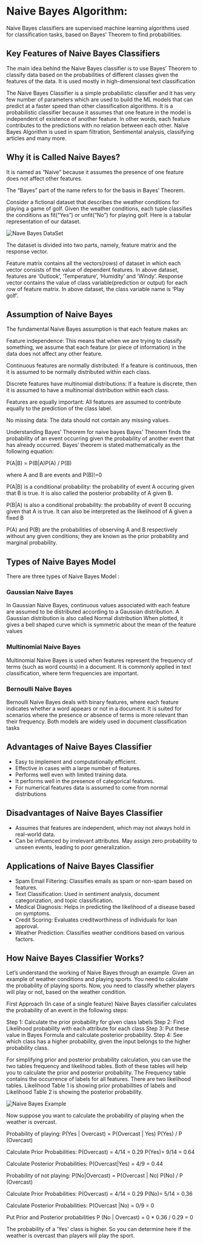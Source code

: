 # Naive Bayes Algorithm:

Naive Bayes classifiers are supervised machine learning algorithms used for classification tasks, based on Bayes’ Theorem to find probabilities.    

## Key Features of Naive Bayes Classifiers
The main idea behind the Naive Bayes classifier is to use Bayes’ Theorem to classify data based on the probabilities of different classes given the features of the data. It is used mostly in high-dimensional text classification

The Naive Bayes Classifier is a simple probabilistic classifier and it has very few number of parameters which are used to build the ML models that can predict at a faster speed than other classification algorithms.
It is a probabilistic classifier because it assumes that one feature in the model is independent of existence of another feature. In other words, each feature contributes to the predictions with no relation between each other.
Naïve Bayes Algorithm is used in spam filtration, Sentimental analysis, classifying articles and many more.

## Why it is Called Naive Bayes?
It is named as “Naive” because it assumes the presence of one feature does not affect other features.

The “Bayes” part of the name refers to  for the basis in Bayes’ Theorem.

Consider a fictional dataset that describes the weather conditions for playing a game of golf. Given the weather conditions, each tuple classifies the conditions as fit(“Yes”) or unfit(“No”) for playing golf. Here is a tabular representation of our dataset.

![Nave Bayes DataSet](./images/naive_bayes_data_set.jpg)

The dataset is divided into two parts, namely, feature matrix and the response vector.

Feature matrix contains all the vectors(rows) of dataset in which each vector consists of the value of dependent features. In above dataset, features are ‘Outlook’, ‘Temperature’, ‘Humidity’ and ‘Windy’.
Response vector contains the value of class variable(prediction or output) for each row of feature matrix. In above dataset, the class variable name is ‘Play golf’.

## Assumption of Naive Bayes
The fundamental Naive Bayes assumption is that each feature makes an:

Feature independence: This means that when we are trying to classify something, we assume that each feature (or piece of information) in the data does not affect any other feature.

Continuous features are normally distributed: If a feature is continuous, then it is assumed to be normally distributed within each class.

Discrete features have multinomial distributions: If a feature is discrete, then it is assumed to have a multinomial distribution within each class.

Features are equally important: All features are assumed to contribute equally to the prediction of the class label.

No missing data: The data should not contain any missing values.

Understanding Bayes’ Theorem for naive bayes
Bayes’ Theorem finds the probability of an event occurring given the probability of another event that has already occurred. Bayes’ theorem is stated mathematically as the following equation:

P(A|B) = P(B|A)P(A) / P(B)

where A and B are events and P(B)!=0

P(A|B) is a conditional probability: the probability of event A occuring given that B is true. It is also called the posterior probability of A given B.

P(B|A) is also a conditional probability: the probability of event B occuring given that A is true. It can also be interpreted as the likelihood of A given a fixed B

P(A) and P(B) are  the probabilities of observing A and B respectively without any given conditions; they are known as the prior probability and marginal probability.

## Types of Naive Bayes Model
There are three types of Naive Bayes Model :

### Gaussian Naive Bayes
In Gaussian Naive Bayes, continuous values associated with each feature are assumed to be distributed according to a Gaussian distribution. A Gaussian distribution is also called Normal distribution When plotted, it gives a bell shaped curve which is symmetric about the mean of the feature values

### Multinomial Naive Bayes
Multinomial Naive Bayes is used when features represent the frequency of terms (such as word counts) in a document. It is commonly applied in text classification, where term frequencies are important.

### Bernoulli Naive Bayes
Bernoulli Naive Bayes deals with binary features, where each feature indicates whether a word appears or not in a document. It is suited for scenarios where the presence or absence of terms is more relevant than their frequency. Both models are widely used in document classification tasks

## Advantages of Naive Bayes Classifier
* Easy to implement and computationally efficient.
* Effective in cases with a large number of features.
* Performs well even with limited training data.
* It performs well in the presence of categorical features.
* For numerical features data is assumed to come from normal distributions

## Disadvantages of Naive Bayes Classifier
* Assumes that features are independent, which may not always hold in real-world data.
* Can be influenced by irrelevant attributes.
May assign zero probability to unseen events, leading to poor generalization.

## Applications of Naive Bayes Classifier
* Spam Email Filtering: Classifies emails as spam or non-spam based on features.
* Text Classification: Used in sentiment analysis, document categorization, and topic classification.
* Medical Diagnosis: Helps in predicting the likelihood of a disease based on symptoms.
* Credit Scoring: Evaluates creditworthiness of individuals for loan approval.
* Weather Prediction: Classifies weather conditions based on various factors.

## How Naive Bayes Classifier Works?
Let’s understand the working of Naive Bayes through an example. Given an example of weather conditions and playing sports. You need to calculate the probability of playing sports. Now, you need to classify whether players will play or not, based on the weather condition.

First Approach (In case of a single feature)
Naive Bayes classifier calculates the probability of an event in the following steps:

Step 1: Calculate the prior probability for given class labels
Step 2: Find Likelihood probability with each attribute for each class
Step 3: Put these value in Bayes Formula and calculate posterior probability.
Step 4: See which class has a higher probability, given the input belongs to the higher probability class.

For simplifying prior and posterior probability calculation, you can use the two tables frequency and likelihood tables. Both of these tables will help you to calculate the prior and posterior probability. The Frequency table contains the occurrence of labels for all features. There are two likelihood tables. Likelihood Table 1 is showing prior probabilities of labels and Likelihood Table 2 is showing the posterior probability.

![Naive Bayes Example](./images/naive_bayes_data_set_example.jpg)

Now suppose you want to calculate the probability of playing when the weather is overcast.

Probability of playing:
P(Yes | Overcast) = P(Overcast | Yes) P(Yes) / P (Overcast)

Calculate Prior Probabilities:
P(Overcast) = 4/14 = 0.29
P(Yes)= 9/14 = 0.64

Calculate Posterior Probabilities:
P(Overcast|Yes) = 4/9 = 0.44

Probability of not playing:
P(No|Overcast) = P(Overcast | No) P(No) / P (Overcast) 

Calculate Prior Probabilities:
P(Overcast) = 4/14 = 0.29
P(No)= 5/14 = 0.36

Calculate Posterior Probabilities:
P(Overcast |No) = 0/9 = 0

Put Prior and Posterior probabilities
P (No | Overcast) = 0 * 0.36 / 0.29 = 0

The probability of a 'Yes' class is higher.
So you can determine here if the weather is overcast than players will play the sport.

